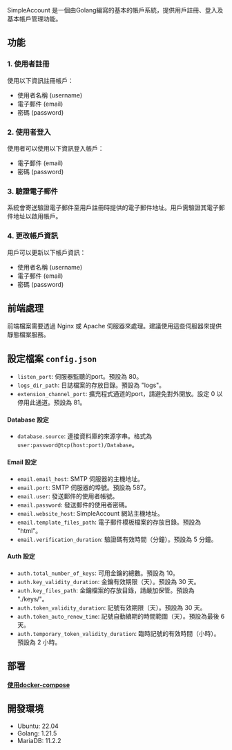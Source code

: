 SimpleAccount 是一個由Golang編寫的基本的帳戶系統，提供用戶註冊、登入及基本帳戶管理功能。
## 功能
### 1. 使用者註冊

使用以下資訊註冊帳戶：
- 使用者名稱 (username)
- 電子郵件 (email)
- 密碼 (password)

### 2. 使用者登入

使用者可以使用以下資訊登入帳戶：
- 電子郵件 (email)
- 密碼 (password)

### 3. 驗證電子郵件

系統會寄送驗證電子郵件至用戶註冊時提供的電子郵件地址。用戶需驗證其電子郵件地址以啟用帳戶。
### 4. 更改帳戶資訊

用戶可以更新以下帳戶資訊：
- 使用者名稱 (username)
- 電子郵件 (email)
- 密碼 (password)

## 前端處理
前端檔案需要透過 Nginx 或 Apache 伺服器來處理。建議使用這些伺服器來提供靜態檔案服務。

## 設定檔案 `config.json` 
- `listen_port`: 伺服器監聽的port。預設為 80。
- `logs_dir_path`: 日誌檔案的存放目錄。預設為 "logs"。
- `extension_channel_port`: 擴充程式通道的port，請避免對外開放。設定 0 以停用此通道。預設為 81。

#### Database 設定

- `database.source`: 連接資料庫的來源字串。格式為 `user:password@tcp(host:port)/Database`。

#### Email 設定

- `email.email_host`: SMTP 伺服器的主機地址。
- `email.port`: SMTP 伺服器的埠號。預設為 587。
- `email.user`: 發送郵件的使用者帳號。
- `email.password`: 發送郵件的使用者密碼。
- `email.website_host`: SimpleAccount 網站主機地址。
- `email.template_files_path`: 電子郵件模板檔案的存放目錄。預設為 "html"。
- `email.verification_duration`: 驗證碼有效時間（分鐘）。預設為 5 分鐘。

#### Auth 設定

- `auth.total_number_of_keys`: 可用金鑰的總數。預設為 10。
- `auth.key_validity_duration`: 金鑰有效期限（天）。預設為 30 天。
- `auth.key_files_path`: 金鑰檔案的存放目錄，請嚴加保管。預設為 "./keys/"。
- `auth.token_validity_duration`: 記號有效期限（天）。預設為 30 天。
- `auth.token_auto_renew_time`: 記號自動續期的時間範圍（天）。預設為最後 6 天。
- `auth.temporary_token_validity_duration`: 臨時記號的有效時間（小時）。預設為 2 小時。
## 部署
#### [使用docker-compose ](https://github.com/lucap9056/SimpleAccount/blob/main/build/deploy.md) 
## 開發環境
- Ubuntu: 22.04
- Golang: 1.21.5
- MariaDB: 11.2.2

